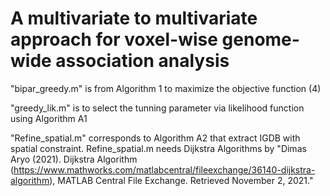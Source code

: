 # A multivariate to multivariate approach for voxel-wise genome-wide association analysis

"bipar_greedy.m" is from Algorithm 1 to maximize the objective function (4)

"greedy_lik.m" is to select the tunning parameter via likelihood function using Algorithm A1

"Refine_spatial.m" corresponds to Algorithm A2 that extract IGDB with spatial constraint. Refine_spatial.m needs Dijkstra Algorithms by "Dimas Aryo (2021). Dijkstra Algorithm (https://www.mathworks.com/matlabcentral/fileexchange/36140-dijkstra-algorithm), MATLAB Central File Exchange. Retrieved November 2, 2021."
